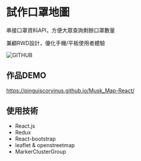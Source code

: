 # 試作口罩地圖

串接口罩資料API，方便大眾查詢剩餘口罩數量

兼顧RWD設計，優化手機/平板使用者體驗

![GITHUB]( https://github.com/pinguiscorvinus/Musk_Map-React/blob/master/musk-map.jpg "musk-map.jpg")


## 作品DEMO
https://pinguiscorvinus.github.io/Musk_Map-React/

## 使用技術

* React.js
* Redux
* React-bootstrap
* leaflet & openstreetmap
* MarkerClusterGroup
